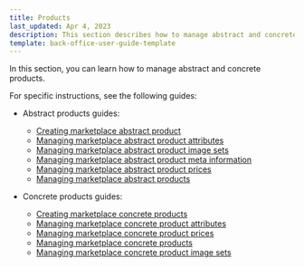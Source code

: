 ```yaml
---
title: Products
last_updated: Apr 4, 2023
description: This section describes how to manage abstract and concrete products.
template: back-office-user-guide-template
---
```


In this section, you can learn how to manage abstract and concrete products. 

For specific instructions, see the following guides:

* Abstract products guides:
  * [Creating marketplace abstract product](/docs/marketplace/user/merchant-portal-user-guides/{{page.version}}/products/abstract-products/creating-marketplace-abstract-product.html)
  * [Managing marketplace abstract product attributes](/docs/marketplace/user/merchant-portal-user-guides/{{page.version}}/products/abstract-products/managing-marketplace-abstract-product-attributes.html)
  * [Managing marketplace abstract product image sets](/docs/marketplace/user/merchant-portal-user-guides/{{page.version}}/products/abstract-products/managing-marketplace-abstract-product-image-sets.html)
  * [Managing marketplace abstract product meta information](/docs/marketplace/user/merchant-portal-user-guides/{{page.version}}/products/abstract-products/managing-marketplace-abstract-product-meta-information.html)
  * [Managing marketplace abstract product prices](/docs/marketplace/user/merchant-portal-user-guides/{{page.version}}/products/abstract-products/managing-marketplace-abstract-product-prices.html)
  * [Managing marketplace abstract products](/docs/marketplace/user/merchant-portal-user-guides/{{page.version}}/products/abstract-products/managing-marketplace-abstract-product.html)

* Concrete products guides:
  * [Creating marketplace concrete products](/docs/marketplace/user/merchant-portal-user-guides/{{page.version}}/products/concrete-products/creating-marketplace-concrete-product.html)
  * [Managing marketplace concrete product attributes](/docs/marketplace/user/merchant-portal-user-guides/{{page.version}}/products/concrete-products/managing-marketplace-concrete-product-attributes.html)
  * [Managing marketplace concrete product prices](/docs/marketplace/user/merchant-portal-user-guides/{{page.version}}/products/concrete-products/managing-marketplace-concrete-product-prices.html)
  * [Managing marketplace concrete products](/docs/marketplace/user/merchant-portal-user-guides/{{page.version}}/products/concrete-products/managing-marketplace-concrete-product.html)
  * [Managing marketplace concrete product image sets](/docs/marketplace/user/merchant-portal-user-guides/{{page.version}}/products/concrete-products/managing-marketplace-concrete-products-image-sets.html)

